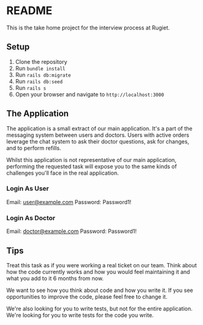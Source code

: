 # README

This is the take home project for the interview process at Rugiet.

## Setup

1. Clone the repository
2. Run `bundle install`
3. Run `rails db:migrate`
4. Run `rails db:seed`
5. Run `rails s`
6. Open your browser and navigate to `http://localhost:3000`

## The Application

The application is a small extract of our main application. It's a part of the messaging system between users and doctors.
Users with active orders leverage the chat system to ask their doctor questions, ask for changes, and to perform refills.

Whilst this application is not representative of our main application, performing the requested task will expose you to the
same kinds of challenges you'll face in the real application.

### Login As User

Email: user@example.com
Password: Password1!

### Login As Doctor

Email: doctor@example.com
Password: Password1!

## Tips

Treat this task as if you were working a real ticket on our team. Think about how the code currently works and how you
would feel maintaining it and what you add to it 6 months from now.

We want to see how you think about code and how you write it. If you see opportunities to improve the code, please feel free to change it.

We're also looking for you to write tests, but not for the entire application. We're looking for you to write tests for the
code you write.